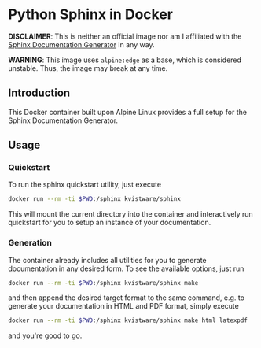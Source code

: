 # Python Sphinx in Docker

**DISCLAIMER**: This is neither an official image nor am I affiliated with
the [Sphinx Documentation Generator](http://www.sphinx-doc.org/) in any way.

**WARNING**: This image uses `alpine:edge` as a base, which is considered
unstable. Thus, the image may break at any time.


## Introduction

This Docker container built upon Alpine Linux provides a full setup for the
Sphinx Documentation Generator.


## Usage


### Quickstart

To run the sphinx quickstart utility, just execute

```sh
docker run --rm -ti $PWD:/sphinx kvistware/sphinx
```

This will mount the current directory into the container and interactively
run quickstart for you to setup an instance of your documentation.


### Generation

The container already includes all utilities for you to generate documentation
in any desired form. To see the available options, just run

```sh
docker run --rm -ti $PWD:/sphinx kvistware/sphinx make
```

and then append the desired target format to the same command, e.g. to generate
your documentation in HTML and PDF format, simply execute

```sh
docker run --rm -ti $PWD:/sphinx kvistware/sphinx make html latexpdf
```

and you're good to go.

